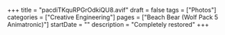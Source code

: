 +++
title = "pacdiTKquRPGrOdkiQU8.avif"
draft = false
tags = ["Photos"]
categories = ["Creative Engineering"]
pages = ["Beach Bear (Wolf Pack 5 Animatronic)"]
startDate = ""
description = "Completely restored"
+++
